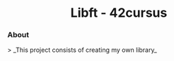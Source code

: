 <h1 align="center">Libft - 42cursus</h1>
<h3>About</h3>
> _This project consists of creating my own library_
